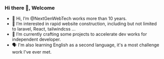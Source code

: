 ### Hi there 👋, Welcome

- 👋 Hi, I’m @NextGenWebTech works more than 10 years.
- 👀 I’m interested in rapid website construction, including but not limited to laravel, React, tailwindcss ...
- 🌱 I’m currently crafting some projects to accelerate dev works for independent developer.
- 🗣️ I'm also learning English as a second language, it's a most challenge work I've ever met.
